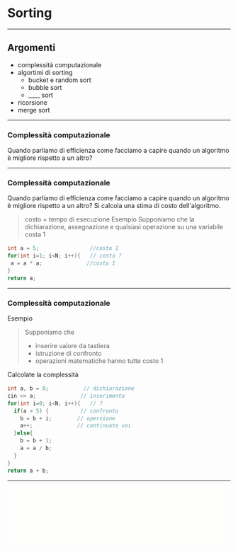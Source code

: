 # Sorting
---
## Argomenti
- complessità computazionale
- algortimi di sorting
  - bucket e random sort
  - bubble sort
  - ____ sort
- ricorsione
- merge sort
---
### Complessità computazionale
Quando parliamo di efficienza come facciamo a capire quando un algoritmo è migliore rispetto a un altro?

---
### Complessità computazionale
Quando parliamo di efficienza come facciamo a capire quando un algoritmo è migliore rispetto a un altro?
Si calcola una stima di costo dell'algoritmo.
> costo = tempo di esecuzione 
Esempio
> Supponiamo che la dichiarazione, assegnazione e qualsiasi operazione su una variabile costa 1
 ```c++
int a = 5;                //costo 1
for(int i=1; i<N; i++){   // costo ?
  a = a * a;              //costo 1
}
return a;
```
---
### Complessità computazionale
Esempio
> Supponiamo che 
> - inserire valore da tastiera
> - istruzione di confronto
> - operazioni matematiche
> hanno tutte costo 1

Calcolate la complessità
```c++        
int a, b = 0;           // dichiarazione
cin >> a;              // inserimento
for(int i=0; i<N; i++){   // ?
  if(a > 5) {          // confronto
    b = b + i;        // operzione
    a++;              // continuate voi
  }else{
    b = b + 1;
    a = a / b;
  }
}
return a + b;
```   
                  
---
![merge](/2024-2025/2.sorting_material/MergeSort_2.gif)
